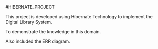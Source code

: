 #HIBERNATE_PROJECT

This project is developed using Hibernate Technology to implement the Digital Library System.

To demonstrate the knowledge in this domain.

Also included the ERR diagram.
